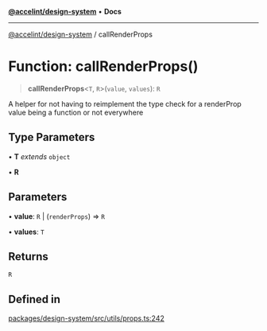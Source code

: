 [**@accelint/design-system**](../README.md) • **Docs**

***

[@accelint/design-system](../README.md) / callRenderProps

# Function: callRenderProps()

> **callRenderProps**\<`T`, `R`\>(`value`, `values`): `R`

A helper for not having to reimplement the type check for a renderProp value being a function or not everywhere

## Type Parameters

• **T** *extends* `object`

• **R**

## Parameters

• **value**: `R` \| (`renderProps`) => `R`

• **values**: `T`

## Returns

`R`

## Defined in

[packages/design-system/src/utils/props.ts:242](https://github.com/gohypergiant/standard-toolkit/blob/258694cea8ed8bbd956b3cf5da47c2c9debcf127/packages/design-system/src/utils/props.ts#L242)
